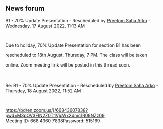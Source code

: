 <h2>News forum</h2><a href="https://moodle.cse.buet.ac.bd/user/view.php?id=1764&course=705"></a>
B1 - 70% Update Presentation - Rescheduled
by <a href="https://moodle.cse.buet.ac.bd/user/view.php?id=1764&course=705">Preetom Saha Arko</a> - Wednesday, 17 August 2022, 11:13 AM


 

Due to holiday, 70% Update Presentation for section B1 has been 
rescheduled to 18th August, Thursday, 7 PM. The class will be taken 
online. Zoom meeting link will be posted in this thread soon.<br /><br /><br />





<a href="https://moodle.cse.buet.ac.bd/user/view.php?id=1764&course=705"></a>
Re: B1 - 70% Update Presentation - Rescheduled
by <a href="https://moodle.cse.buet.ac.bd/user/view.php?id=1764&course=705">Preetom Saha Arko</a> - Thursday, 18 August 2022, 11:52 AM


 

<a href="https://bdren.zoom.us/j/66843607838?pwd=M3pOV3FIN2Z0T1VjcWxXdmc1R09NZz09">https://bdren.zoom.us/j/66843607838?pwd=M3pOV3FIN2Z0T1VjcWxXdmc1R09NZz09</a><br />Meeting ID: 668 4360 7838Password: 515169








